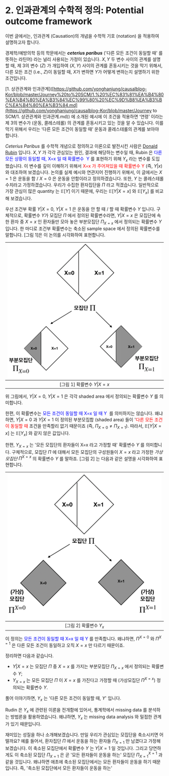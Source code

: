 # 2. 인과관계의 수학적 정의: Potential outcome framework

이번 글에서는, 인과관계 (Causation)의 개념을 수학적 기호 (notation) 을 적용하여 설명하고자 합니다. 

경제학/예방의학 등의 학문에서는 ***ceterius paribus*** ('다른 모든 조건이 동일할 때' 를 뜻하는 라틴어) 라는 널리 사용되는 가정이 있습니다. $X,Y$ 두 변수 사이의 관계를 설명할 때, 제 3의 변수 ($Z$) 가 개입하여 $(X,Y)$ 사이의 관계를 혼동시키는 것을 막기 위해서, 다른 모든 조건 (i.e., $Z$)이 동일할 때, $X$가 변하면 $Y$가 어떻게 변하는지 설명하기 위한 조건입니다. 

[1. 상관관계와 인과관계]([https://github.com/yonghanjung/causalblog-Kor/blob/master/Journey%20to%20SCM/1.%20%EC%83%81%EA%B4%80%EA%B4%80%EA%B3%84%EC%99%80%20%EC%9D%B8%EA%B3%BC%EA%B4%80%EA%B3%84.md](https://github.com/yonghanjung/causalblog-Kor/blob/master/Journey to SCM/1. 상관관계와 인과관계.md)) 에 소개된 예시에 이 조건을 적용하면 ‘연령’ 이라는 제 3의 변수가 (운동, 콜레스테롤) 의 관계를 혼동시키고 있는 것을 알 수 있습니다. 이를 막기 위해서 우리는 ‘다른 모든 조건이 동일할 때’ 운동과 콜레스테롤의 관계를 보아야 합니다. 

*Ceterius Paribus* 를 수학적 개념으로 정의하고 이론으로 발전시킨 사람은 [Donald Rubin](https://en.wikipedia.org/wiki/Donald_Rubin) 입니다. $X,Y$ 가 각각 관심있는 원인, 결과에 해당하는 변수일 때, Rubin 은 <span style="color:blue">다른 모든 상황이 동일할 때, X=x 일 때 확률변수  Y </span>를 표현하기 위해 $Y_x$ 라는 변수를 도입했습니다. 이 변수를 깊이 이해하기 위해서 <span style="color:red"> X=x 가 주어져있을 때 확률변수 Y </span> (즉, $Y\vert x$) 와 대조하여 보겠습니다. 논의를 실제 예시와 연관지어 진행하기 위해서, 이 글에서는  $X=1$ 은 운동을 함 / $X=0$ 은 운동을 안함이라고 정의하겠습니다. 또한, $Y$ 는 콜레스테롤 수치라고 가정하겠습니다. 우리가 수집한 환자집단을 $\Pi$ 라고 적겠습니다. 일반적으로 가장 관심이 많은 quantity 는 $\mathbb{E}\left[Y\right]$ 이기 때문에, 우리는 $\mathbb{E}\left[Y \vert X=x\right]$ 와 $\mathbb{E}\left[Y_x\right]$ 를 비교해 보겠습니다. 

우선 조건부 확률 $Y\vert X=0$, $Y \vert X=1$ 은 운동을 안 할 때 / 할 때 확률변수 $Y$ 입니다. 구체적으로, 확률변수 $Y$가 모집단 $\Pi$ 에서 정의된 확률변수라면, $Y \vert X=x$ 은 모집단에 속한 환자 중 $X=x$ 인 환자들만 모아 놓은 부분모집단 $\Pi_{X=x}$  에서 정의되는 확률변수 $Y$ 입니다. 한 마디로 조건부 확률변수는 축소된 sample space 에서 정의된 확률변수를 말합니다. [그림 1]은 이 논의를 시각화하여 표현합니다. 

| <img src="Figure/conditional.png" width="500px"> |
| :----------------------------------------------: |
|       [그림 1] 확률변수 $Y\vert X=x$         |

위 그림에서, $Y\vert X=0$, $Y \vert X=1$ 은 각각 shaded area 에서 정의되는 확률변수 $Y$ 를 의미합니다. 

한편, 이 확률변수는 <span style="color:blue">모든 조건이 동일할 때 X=x 일 때 Y </span> 를 의미하지는 않습니다. 왜냐하면, $Y \vert X=0$ 과 $Y \vert X=1$ 이 정의된 부분모집합 (shaded area) 들이 '<span style="color:red">다른 모든 조건이 동일할 때 </span> 조건을 만족할리 없기 때문이죠 (즉, $\Pi_{X=0} \neq \Pi_{X=1}$). 따라서, $\mathbb{E}[Y \vert X=x]$ 는 $\mathbb{E}[Y_x]$ 와 같지 않은 값입니다. 



한편, $Y_{X=x}$ 는 '모든 모집단의 환자들이 X=x 라고 가정할 때'  확률변수 $Y$ 를 의미합니다. 구체적으로, 모집단 $\Pi$ 에 대해서 모든 모집단의 구성원들이 $X=x$ 라고 가정한 *가상모집단* $\Pi^{X=x}$ 의 확률변수 $Y$ 를 말하죠. [그림 2] 는 다음과 같은 설명을 시각화하여 표현합니다. 

| <img src="Figure/hypothetical.png" width="500px"> |
| :----------------------------------------------: |
|       [그림 2] 확률변수 $Y_{x}$         |

이 정의는 <span style="color:blue">모든 조건이 동일할 때 X=x 일 때 Y </span> 를 만족합니다. 왜냐하면, $\Pi^{X=0}$ 와 $\Pi^{X=1}$ 은 다른 모든 조건이 동일하고 오직 $X=x$ 만 다르기 때문이죠. 



정리하면 다음과 같습니다. 

* $Y \vert X=x$ 는 모집단 $\Pi$ 중 $X=x$ 를 가지는 부분모집단 $\Pi_{X=x}$ 에서 정의되는 확률변수 $Y$; 
* $Y_{X=x}$ 는 모든 모집단 $\Pi$ 이 $X=x$ 를 가진다고 가정할 때 (가상모집단 $\Pi^{X=x}$) 정의되는 확률변수 $Y$. 

풀어 이야기하면, $Y_x$ 는 '다른 모든 조건이 동일할 때, $Y$' 입니다. 



Rudin 은 $Y_x$ 에 관련된 이론을 전개함에 있어서, 통계학에서 missing data 를 분석하는 방법론을 활용하였습니다. 왜냐하면, $Y_x$ 는 missing data analysis 와 밀접한 관계가 있기 때문입니다. 

재미있는 성질을 하나 소개해보겠습니다. 만일 우리가 관심있는 모집단을 축소시키면 어떨까요? 예를 들어서, 환자집단 $\Pi$ 에서 운동을 하는 환자들 $\Pi_{X=1}$ 만 남겼다고 가정해보겠습니다.  이 축소된 모집단에서 확률변수 $Y$ 는 $Y \vert X=1$ 일 것입니다. 그리고 당연하게도 이 축소된 모집단 $\Pi_{X=1}$ 은 곧  '모든 환자들이 운동을 하는' 모집단 $\Pi^{X=1}_{X=1}$ 과 같을 것입니다. 왜냐하면 애초에 축소된 모집단에서는 모든 환자들이 운동을 하기 때문입니다. 즉, '축소된 모집단에서 모든 환자들이 운동을 하는'





